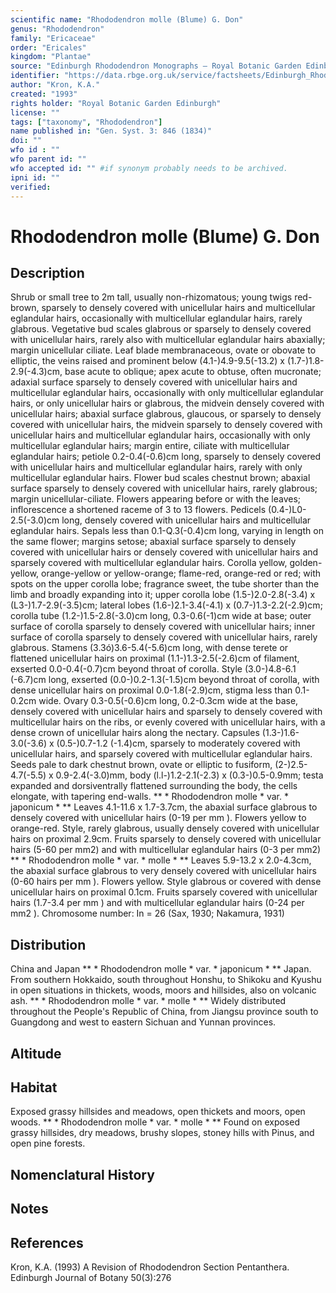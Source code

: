 ```yaml
---
scientific name: "Rhododendron molle (Blume) G. Don"
genus: "Rhododendron"
family: "Ericaceae"
order: "Ericales"
kingdom: "Plantae"
source: "Edinburgh Rhododendron Monographs – Royal Botanic Garden Edinburgh"
identifier: "https://data.rbge.org.uk/service/factsheets/Edinburgh_Rhododendron_Monographs.xhtml"
author: "Kron, K.A."
created: "1993"
rights holder: "Royal Botanic Garden Edinburgh"
license: ""
tags: ["taxonomy", "Rhododendron"]
name published in: "Gen. Syst. 3: 846 (1834)"
doi: ""
wfo id : ""
wfo parent id: ""
wfo accepted id: "" #if synonym probably needs to be archived.                      
ipni id: ""
verified:
---
```


                       

# Rhododendron molle (Blume) G. Don

## Description
Shrub or small tree to 2m tall, usually non-rhizomatous; young twigs red-brown, sparsely to densely covered with unicellular hairs and multicellular eglandular hairs, occasionally with multicellular eglandular hairs, rarely glabrous. Vegetative bud scales glabrous or sparsely to densely covered with unicellular hairs, rarely also with multicellular eglandular hairs abaxially; margin unicellular ciliate. Leaf blade membranaceous, ovate or obovate to elliptic, the veins raised and prominent below (4.1-)4.9-9.5(-13.2) x (1.7-)1.8-2.9(-4.3)cm, base acute to oblique; apex acute to obtuse, often mucronate; adaxial surface sparsely to densely covered with unicellular hairs and multicellular eglandular hairs, occasionally with only multicellular eglandular hairs, or only unicellular hairs or glabrous, the midvein densely covered with unicellular hairs; abaxial surface glabrous, glaucous, or sparsely to densely covered with unicellular hairs, the midvein sparsely to densely covered with unicellular hairs and multicellular eglandular hairs, occasionally with only multicellular eglandular hairs; margin entire, ciliate with multicellular eglandular hairs; petiole 0.2-0.4(-0.6)cm long, sparsely to densely covered with unicellular hairs and multicellular eglandular hairs, rarely with only multicellular eglandular hairs. Flower bud scales chestnut brown; abaxial surface sparsely to densely covered with unicellular hairs, rarely glabrous; margin unicellular-ciliate. Flowers appearing before or with the leaves; inflorescence a shortened raceme of 3 to 13 flowers. Pedicels (0.4-)L0-2.5(-3.0)cm long, densely covered with unicellular hairs and multicellular eglandular hairs. Sepals less than 0.1-Q.3(-0.4)cm long, varying in length on the same flower; margins setose; abaxial surface sparsely to densely covered with unicellular hairs or densely covered with unicellular hairs and sparsely covered with multicellular eglandular hairs. Corolla yellow, golden-yellow, orange-yellow or yellow-orange; flame-red, orange-red or red; with spots on the upper corolla lobe; fragrance sweet, the tube shorter than the limb and broadly expanding into it; upper corolla lobe (1.5-)2.0-2.8(-3.4) x (L3-)1.7-2.9(-3.5)cm; lateral lobes (1.6-)2.1-3.4(-4.1) x (0.7-)1.3-2.2(-2.9)cm; corolla tube (1.2-)1.5-2.8(-3.0)cm long, 0.3-0.6(-1)cm wide at base; outer surface of corolla sparsely to densely covered with unicellular hairs; inner surface of corolla sparsely to densely covered with unicellular hairs, rarely glabrous. Stamens (3.3ó)3.6-5.4(-5.6)cm long, with dense terete or flattened unicellular hairs on proximal (1.1-)1.3-2.5(-2.6)cm of filament, exserted 0.0-0.4(-0.7)cm beyond throat of corolla. Style (3.0-)4.8-6.1 (-6.7)cm long, exserted (0.0-)0.2-1.3(-1.5)cm beyond throat of corolla, with dense unicellular hairs on proximal 0.0-1.8(-2.9)cm, stigma less than 0.1-0.2cm wide. Ovary 0.3-0.5(-0.6)cm long, 0.2-0.3cm wide at the base, densely covered with unicellular hairs and sparsely to densely covered with multicellular hairs on the ribs, or evenly covered with unicellular hairs, with a dense crown of unicellular hairs along the nectary. Capsules (1.3-)1.6-3.0(-3.6) x (0.5-)0.7-1.2 (-1.4)cm, sparsely to moderately covered with unicellular hairs, and sparsely covered with multicellular eglandular hairs. Seeds pale to dark chestnut brown, ovate or elliptic to fusiform, (2-)2.5-4.7(-5.5) x 0.9-2.4(-3.0)mm, body (l.l-)1.2-2.1(-2.3) x (0.3-)0.5-0.9mm; testa expanded and dorsiventrally flattened surrounding the body, the cells elongate, with tapering end-walls. ** * Rhododendron molle * var. * japonicum * ** Leaves 4.1-11.6 x 1.7-3.7cm, the abaxial surface glabrous to densely covered with unicellular hairs (0-19 per mm ). Flowers yellow to orange-red. Style, rarely glabrous, usually densely covered with unicellular hairs on proximal 2.9cm. Fruits sparsely to densely covered with unicellular hairs (5-60 per mm2) and with multicellular eglandular hairs (0-3 per mm2) ** * Rhododendron molle * var. * molle * ** Leaves 5.9-13.2 x 2.0-4.3cm, the abaxial surface glabrous to very densely covered with unicellular hairs (0-60 hairs per mm ). Flowers yellow. Style glabrous or covered with dense unicellular hairs on proximal 0.1cm. Fruits sparsely covered with unicellular hairs (1.7-3.4 per mm ) and with multicellular eglandular hairs (0-24 per mm2 ). Chromosome number: In = 26 (Sax, 1930; Nakamura, 1931)

## Distribution
China and Japan ** * Rhododendron molle * var. * japonicum * ** Japan. From southern Hokkaido, south throughout Honshu, to Shikoku and Kyushu in open situations in thickets, woods, moors and hillsides, also on volcanic ash. ** * Rhododendron molle * var. * molle * ** Widely distributed throughout the People's Republic of China, from Jiangsu province south to Guangdong and west to eastern Sichuan and Yunnan provinces.

## Altitude


## Habitat
Exposed grassy hillsides and meadows, open thickets and moors, open woods. ** * Rhododendron molle * var. * molle * ** Found on exposed grassy hillsides, dry meadows, brushy slopes, stoney hills with Pinus, and open pine forests.

## Nomenclatural History

                       
## Notes


## References

Kron, K.A. (1993) A Revision of Rhododendron Section Pentanthera. Edinburgh Journal of Botany 50(3):276
